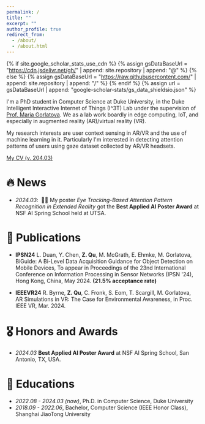 ```yaml
---
permalink: /
title: ""
excerpt: ""
author_profile: true
redirect_from: 
  - /about/
  - /about.html
---
```


{% if site.google_scholar_stats_use_cdn %}
{% assign gsDataBaseUrl = "https://cdn.jsdelivr.net/gh/" | append: site.repository | append: "@" %}
{% else %}
{% assign gsDataBaseUrl = "https://raw.githubusercontent.com/" | append: site.repository | append: "/" %}
{% endif %}
{% assign url = gsDataBaseUrl | append: "google-scholar-stats/gs_data_shieldsio.json" %}

<span class='anchor' id='about-me'></span>

I'm a PhD student in Computer Science at Duke University, in the Duke Intelligent Interactive Internet of Things (I^3T) Lab under the supervision of [Prof. Maria Gorlatova](https://maria.gorlatova.com/). We as a lab work boardly in edge computing, IoT, and especially in augmented reality (AR)/virtual reality (VR).

My research interests are user context sensing in AR/VR and the use of machine learning in it. Particularly I'm interested in detecting attention patterns of users using gaze dataset collected by AR/VR headsets. 

[My CV (v. 204.03)](../files/cv.pdf)


# 🔥 News
- *2024.03*: &nbsp;🎉🎉  My poster *Eye Tracking-Based Attention Pattern Recognition in Extended Reality* got the **Best Applied AI Poster Award** at NSF AI Spring School held at UTSA. 

# 📝 Publications 
- **IPSN24** L. Duan, Y. Chen, **Z. Qu**, M. McGrath, E. Ehmke, M. Gorlatova, BiGuide: A Bi-Level Data Acquisition Guidance for Object Detection on Mobile Devices, To appear in Proceedings of the 23nd International Conference on Information Processing in Sensor Networks (IPSN '24), Hong Kong, China, May 2024. **(21.5% acceptance rate)**

- **IEEEVR24** R. Byrne, **Z. Qu**, C. Fronk, S. Eom, T. Scargill, M. Gorlatova, AR Simulations in VR: The Case for Environmental Awareness, in Proc. IEEE VR, Mar. 2024.


# 🎖 Honors and Awards
- *2024.03* **Best Applied AI Poster Award** at NSF AI Spring School, San Antonio, TX, USA.

# 📖 Educations
- *2022.08 - 2024.03 (now)*, Ph.D. in Computer Science, Duke University
- *2018.09 - 2022.06*, Bachelor, Computer Science (IEEE Honor Class), Shanghai JiaoTong University
